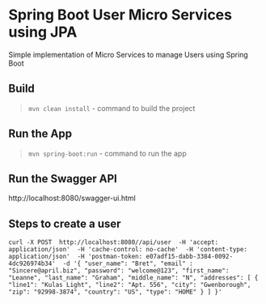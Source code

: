 # Spring Boot User Micro Services using JPA

Simple implementation of Micro Services to manage Users using Spring Boot

## Build

> `mvn clean install`  - command to build the project


## Run the App 

> `mvn spring-boot:run` - command to run the app

## Run the Swagger API

http://localhost:8080/swagger-ui.html

## Steps to create a user

``` curl -X POST  http://localhost:8080//api/user  -H 'accept: application/json'  -H 'cache-control: no-cache'  -H 'content-type: application/json'  -H 'postman-token: e07adf15-dabb-3384-0092-4dc926974b34'  -d '{ "user_name": "Bret", "email" : "Sincere@april.biz", "password": "welcome@123", "first_name": "Leanne", "last_name": "Graham", "middle_name": "N", "addresses": [ { "line1": "Kulas Light", "line2": "Apt. 556", "city": "Gwenborough", "zip": "92998-3874", "country": "US", "type": "HOME" } ] }'  ```


